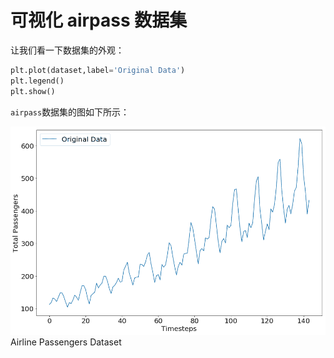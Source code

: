 # 可视化 airpass 数据集

让我们看一下数据集的外观：

```py
plt.plot(dataset,label='Original Data')
plt.legend()
plt.show()
```

`airpass`数据集的图如下所示：

![](img/305f4a94-92a4-4164-9ec2-473cc7225413.png)Airline Passengers Dataset
